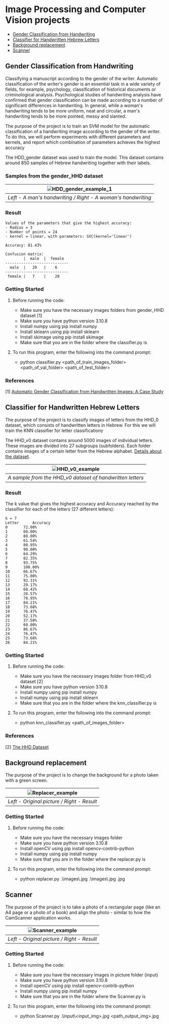 # Image Processing and Computer Vision projects

* [Gender Classification from Handwriting](#Gender-Classification-from-Handwriting)
* [Classifier for Handwritten Hebrew Letters](#Classifier-for-Handwritten-Hebrew-Letters)
* [Background replacement](#Background-replacement)
* [Scanner](#Scanner)

## Gender Classification from Handwriting
Classifying a manuscript according to the gender of the writer.
Automatic classification of the writer's gender is an essential task in a wide variety of fields, for example, psychology, classification of historical documents or criminological analysis. Psychological studies of handwriting analysis have confirmed that gender classification can be made according to a number of significant differences in handwriting. In general, while a woman's handwriting tends to be more uniform, neat and circular, a man's handwriting tends to be more pointed, messy and slanted.

The purpose of the project is to train an SVM model for the automatic classification of a handwriting image according to the gender of the writer.
To do this, we will perform experiments with different parameters and kernels, and report which combination of parameters achieves the highest accuracy

The HDD_gender dataset was used to train the model. This dataset contains around 850 samples of Hebrew handwriting together with their labels.

### Samples from the gender_HHD dataset
 | ![HDD_gender_example_1](https://github.com/Andrey-Ruch/Python-projects/assets/73066767/b7455ec4-eb8f-4101-b474-fc7b6eae413b?raw=true) |
 |:--:| 
 | *Left - A man's handwriting / Right - A woman's handwriting* |

### Result
    Values of the parameters that give the highest accuracy:
    - Radius = 3
    - Number of points = 24
    - kernel = linear, with parameters: SVC(kernel='linear')

    Accuracy: 81.43%

    Confusion matrix:
            |  male  |  female  
    ----------------------------
      male  |   29   |    6     
    ----------------------------
     female |   7    |    28     

 ### Getting Started
 1) Before running the code:
    * Make sure you have the necessary images folders from gender_HHD dataset [1]
    * Make sure you have python version 3.10.8
    * Install numpy using pip install numpy
    * Install sklearn using pip install sklearn
    * Install skimage using pip install skimage
    * Make sure that you are in the folder where the classifier.py is

2) To run this program, enter the following into the command prompt:

    * python classifier.py <path_of_train_images_folder> <path_of_val_folder> <path_of_test_folder>

 ### References
 [1] [Automatic Gender Classification from Handwritten Images: A Case Study](https://link.springer.com/chapter/10.1007/978-3-030-89131-2_30)

## Classifier for Handwritten Hebrew Letters
The purpose of the project is to classify images of letters from the HHD_0 dataset, which consists of handwritten letters in Hebrew.
For this we will train the KNN classifier for letter classificationץ

The HHD_v0 dataset contains around 5000 images of individual letters. These images are divided into 27 subgroups (subfolders). Each folder contains images of a certain letter from the Hebrew alphabet. [Details about the dataset](https://www.researchgate.net/publication/343880780_The_HHD_Dataset).

 | ![HHD_v0_example](https://github.com/Andrey-Ruch/Python-projects/assets/73066767/afc7686b-2f5d-4a3e-be3d-0bd2ed4058a0) |
 |:--:| 
 | *A sample from the HHD_v0 dataset of handwritten letters* |

 ### Result
 The k value that gives the highest accuracy and Accuracy reached by the classifier for each of the letters (27 different letters):

    k = 7
    Letter		Accuracy
    0		72.00%
    1		60.00%
    2		88.00%
    3		61.54%
    4		80.95%
    5		90.00%
    6		64.29%
    7		82.35%
    8		93.75%
    9		100.00%
    10		66.67%
    11		75.00%
    12		92.31%
    13		29.17%
    14		68.42%
    15		28.57%
    16		78.95%
    17		84.21%
    18		73.68%
    19		76.47%
    20		52.17%
    21		37.50%
    22		60.00%
    23		86.67%
    24		76.47%
    25		73.68%
    26		84.21%

 ### Getting Started
 1) Before running the code:
    * Make sure you have the necessary images folder from HHD_v0 dataset [2]
    * Make sure you have python version 3.10.8
    * Install numpy using pip install numpy
    * Install numpy using pip install sklearn
    * Make sure that you are in the folder where the knn_classifier.py is

2) To run this program, enter the following into the command prompt:

    * python knn_classifier.py <path_of_images_folder>

 ### References
 [2] [The HHD Dataset](https://www.researchgate.net/publication/343880780_The_HHD_Dataset)

 ## Background replacement
 The purpose of the project is to change the background for a photo taken with a green screen.

| ![Replacer_example](https://github.com/Andrey-Ruch/Python-projects/assets/73066767/cdeaf16a-ae78-469b-beba-8b2ba597cd74) |
|:--:|
| *Left - Original picture / Right - Result* |

 ### Getting Started
 1) Before running the code:
    * Make sure you have the necessary images folder
    * Make sure you have python version 3.10.8
    * Install openCV using pip install opencv-contrib-python
    * Install numpy using pip install numpy
    * Make sure that you are in the folder where the replacer.py is

2) To run this program, enter the following into the command prompt:

    * python replacer.py .\images\\<picture-name-with-a-green-screen>.jpg .\images\\<background-picture-name>.jpg <out-put-picture-name>.jpg

## Scanner
The purpose of the project is to take a photo of a rectangular page (like an A4 page or a photo of a book) and align the photo - similar to how the CamScanner application works.

| ![Scanner_example](https://github.com/Andrey-Ruch/Python-projects/assets/73066767/ac004267-6823-49c1-9b91-09130d79adc8) |
|:--:|
| *Left - Original picture / Right - Result* |

 ### Getting Started
 1) Before running the code:
    * Make sure you have the necessary images in picture folder (input)
    * Make sure you have python version 3.10.8
    * Install openCV using pip install opencv-contrib-python
    * Install numpy using pip install numpy
    * Make sure that you are in the folder where the Scanner.py is

2) To run this program, enter the following into the command prompt:

    * python Scanner.py .\input\\<input_img>.jpg <path_output_img>.jpg
